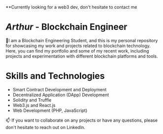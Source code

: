 **Currently looking for a web3 dev, don't hesitate to contact me


<!--
**arthur-02/arthur-02** is a ✨ _special_ ✨ repository because its `README.md` (this file) appears on your GitHub profile.

Here are some ideas to get you started:

- 🔭 I’m currently working on ...
- 🌱 I’m currently learning ...
- 👯 I’m looking to collaborate on ...
- 🤔 I’m looking for help with ...
- 💬 Ask me about ...
- 📫 How to reach me: ...
- 😄 Pronouns: ...
- ⚡ Fun fact: ...
-->

# *Arthur* - Blockchain Engineer

🔭I am a Blockchain Engineering Student, and this is my personal repository for showcasing my work and projects related to blockchain technology. Here, you can find my portfolio and some of my recent work, including projects and experimentation with different blockchain platforms and tools.

# **Skills and Technologies**

* Smart Contract Development and Deployment
* Decentralized Application (DApp) Development
* Solidity and Truffle
* Web3.js and React.js
* Web Development (PHP, JavaScript)


📫 If you want to collaborate on any projects or have any questions, please don't hesitate to reach out on LinkedIn.

